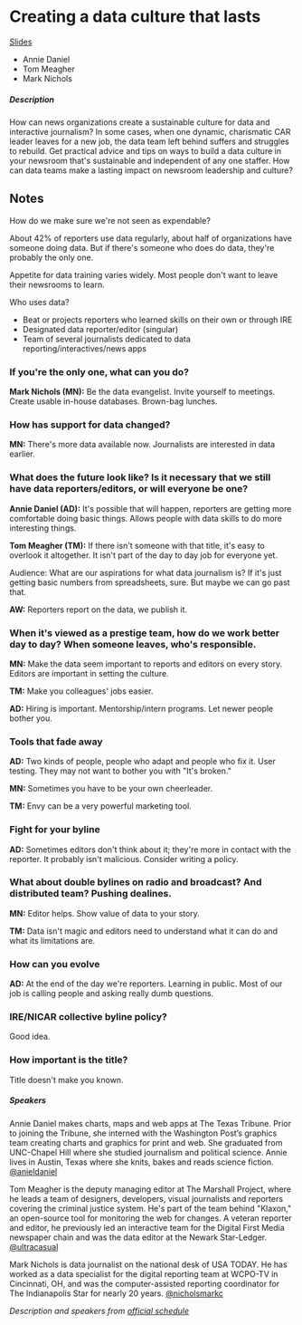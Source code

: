 # Creating a data culture that lasts

[Slides](http://bit.ly/dataculture_nicar18)

* Annie Daniel
* Tom Meagher
* Mark Nichols

##### Description

How can news organizations create a sustainable culture for data and interactive journalism? In some cases, when one dynamic, charismatic CAR leader leaves for a new job, the data team left behind suffers and struggles to rebuild. Get practical advice and tips on ways to build a data culture in your newsroom that's sustainable and independent of any one staffer. How can data teams make a lasting impact on newsroom leadership and culture?

## Notes

How do we make sure we're not seen as expendable?

About 42% of reporters use data regularly, about half of organizations have someone doing data. But if there's someone who does do data, they're probably the only one.

Appetite for data training varies widely. Most people don't want to leave their newsrooms to learn.

Who uses data?

* Beat or projects reporters who learned skills on their own or through IRE
* Designated data reporter/editor (singular)
* Team of several journalists dedicated to data reporting/interactives/news apps

### If you're the only one, what can you do?

**Mark Nichols (MN):** Be the data evangelist. Invite yourself to meetings. Create usable in-house databases. Brown-bag lunches.

### How has support for data changed?

**MN:** There's more data available now. Journalists are interested in data earlier.

### What does the future look like? Is it necessary that we still have data reporters/editors, or will everyone be one?

**Annie Daniel (AD):** It's possible that will happen, reporters are getting more comfortable doing basic things. Allows people with data skills to do more interesting things.

**Tom Meagher (TM):** If there isn't someone with that title, it's easy to overlook it altogether. It isn't part of the day to day job for everyone yet.

Audience: What are our aspirations for what data journalism is? If it's just getting basic numbers from spreadsheets, sure. But maybe we can go past that.

**AW:** Reporters report on the data, we publish it.

### When it's viewed as a prestige team, how do we work better day to day? When someone leaves, who's responsible.

**MN:** Make the data seem important to reports and editors on every story. Editors are important in setting the culture.

**TM:** Make you colleagues' jobs easier.

**AD:** Hiring is important. Mentorship/intern programs. Let newer people bother you.

### Tools that fade away

**AD:** Two kinds of people, people who adapt and people who fix it. User testing. They may not want to bother you with "It's broken."

**MN:** Sometimes you have to be your own cheerleader.

**TM:** Envy can be a very powerful marketing tool.

### Fight for your byline

**AD:** Sometimes editors don't think about it; they're more in contact with the reporter. It probably isn't malicious. Consider writing a policy.

### What about double bylines on radio and broadcast? And distributed team? Pushing dealines.

**MN:** Editor helps. Show value of data to your story.

**TM:** Data isn't magic and editors need to understand what it can do and what its limitations are.

### How can you evolve

**AD:** At the end of the day we're reporters. Learning in public. Most of our job is calling people and asking really dumb questions.

### IRE/NICAR collective byline policy?

Good idea.

### How important is the title?

Title doesn't make you known.


##### Speakers

Annie Daniel makes charts, maps and web apps at The Texas Tribune. Prior to joining the Tribune, she interned with the Washington Post’s graphics team creating charts and graphics for print and web. She graduated from UNC-Chapel Hill where she studied journalism and political science. Annie lives in Austin, Texas where she knits, bakes and reads science fiction. [@anieldaniel](https://twitter.com/anieldaniel)

Tom Meagher is the deputy managing editor at The Marshall Project, where he leads a team of designers, developers, visual journalists and reporters covering the criminal justice system. He's part of the team behind "Klaxon," an open-source tool for monitoring the web for changes. A veteran reporter and editor, he previously led an interactive team for the Digital First Media newspaper chain and was the data editor at the Newark Star-Ledger. [@ultracasual](https://twitter.com/ultracasual)

Mark Nichols is data journalist on the national desk of USA TODAY. He has worked as a data specialist for the digital reporting team at WCPO-TV in Cincinnati, OH, and was the computer-assisted reporting coordinator for The Indianapolis Star for nearly 20 years. [@nicholsmarkc](https://twitter.com/nicholsmarkc)

_Description and speakers from [official schedule](https://www.ire.org/events-and-training/event/3189/3578/)_